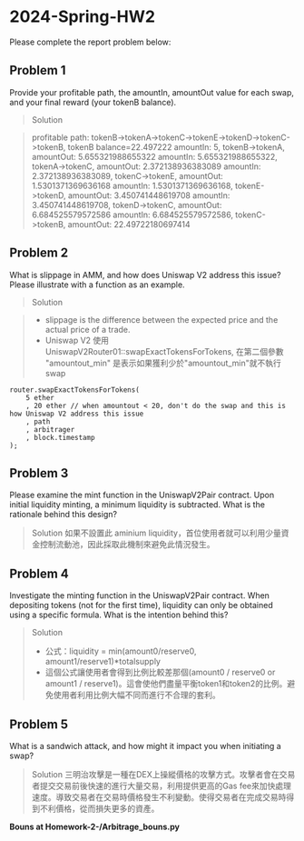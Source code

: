 # 2024-Spring-HW2

Please complete the report problem below:

## Problem 1
Provide your profitable path, the amountIn, amountOut value for each swap, and your final reward (your tokenB balance).

> Solution

> profitable path: tokenB->tokenA->tokenC->tokenE->tokenD->tokenC->tokenB, tokenB balance=22.497222
amountIn: 5, tokenB->tokenA, amountOut: 5.655321988655322
amountIn: 5.655321988655322, tokenA->tokenC, amountOut: 2.372138936383089
amountIn: 2.372138936383089, tokenC->tokenE, amountOut: 1.5301371369636168
amountIn: 1.5301371369636168, tokenE->tokenD, amountOut: 3.450741448619708
amountIn: 3.450741448619708, tokenD->tokenC, amountOut: 6.684525579572586
amountIn: 6.684525579572586, tokenC->tokenB, amountOut: 22.49722180697414


## Problem 2
What is slippage in AMM, and how does Uniswap V2 address this issue? Please illustrate with a function as an example.

> Solution

> * slippage is the difference between the expected price and the actual price of a trade.
> * Uniswap V2 使用 UniswapV2Router01::swapExactTokensForTokens, 在第二個參數 "amountout_min" 是表示如果獲利少於"amountout_min"就不執行swap
```solidity=
router.swapExactTokensForTokens(
    5 ether
    , 20 ether // when amountout < 20, don't do the swap and this is how Uniswap V2 address this issue
    , path
    , arbitrager
    , block.timestamp
);
```

## Problem 3
Please examine the mint function in the UniswapV2Pair contract. Upon initial liquidity minting, a minimum liquidity is subtracted. What is the rationale behind this design?

> Solution
> 如果不設置此 aminium liquidity，首位使用者就可以利用少量資金控制流動池，因此採取此機制來避免此情況發生。

## Problem 4
Investigate the minting function in the UniswapV2Pair contract. When depositing tokens (not for the first time), liquidity can only be obtained using a specific formula. What is the intention behind this?

> Solution
> * 公式：liquidity = min(amount0/reserve0, amount1/reserve1)*totalsupply
> * 這個公式讓使用者會得到比例比較差那個(amount0 / reserve0 or amount1 / reserve1)。這會使他們盡量平衡token1和token2的比例。避免使用者利用比例大幅不同而進行不合理的套利。

## Problem 5
What is a sandwich attack, and how might it impact you when initiating a swap?

> Solution
> 三明治攻擊是一種在DEX上操縱價格的攻擊方式。攻擊者會在交易者提交交易前後快速的進行大量交易，利用提供更高的Gas fee來加快處理速度。導致交易者在交易時價格發生不利變動。使得交易者在完成交易時得到不利價格，從而損失更多的資產。


**Bouns at Homework-2-/Arbitrage_bouns.py**
